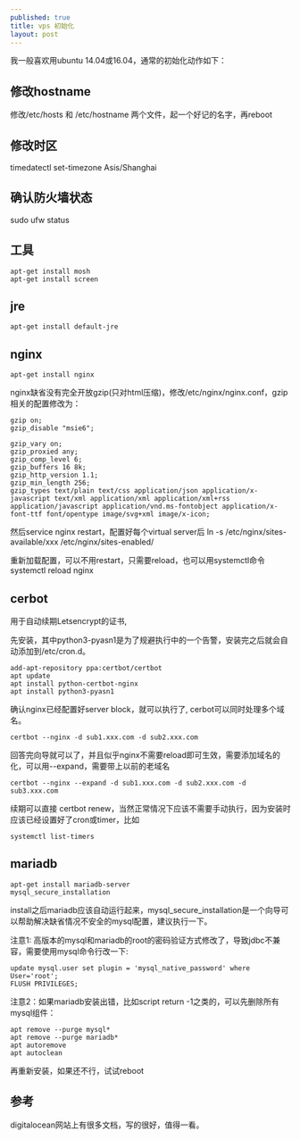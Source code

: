 ```yaml
---
published: true
title: vps 初始化
layout: post
---
```


我一般喜欢用ubuntu 14.04或16.04，通常的初始化动作如下：

## 修改hostname
修改/etc/hosts 和 /etc/hostname 两个文件，起一个好记的名字，再reboot

## 修改时区
timedatectl set-timezone Asis/Shanghai

## 确认防火墙状态

sudo ufw status

## 工具

```
apt-get install mosh
apt-get install screen
```

## jre

```
apt-get install default-jre
```

## nginx

```
apt-get install nginx
```

nginx缺省没有完全开放gzip(只对html压缩)，修改/etc/nginx/nginx.conf，gzip相关的配置修改为：

```
gzip on;
gzip_disable "msie6";

gzip_vary on;
gzip_proxied any;
gzip_comp_level 6;
gzip_buffers 16 8k;
gzip_http_version 1.1;
gzip_min_length 256;
gzip_types text/plain text/css application/json application/x-javascript text/xml application/xml application/xml+rss application/javascript application/vnd.ms-fontobject application/x-font-ttf font/opentype image/svg+xml image/x-icon;
```

然后service nginx restart，配置好每个virtual server后
ln -s /etc/nginx/sites-available/xxx /etc/nginx/sites-enabled/

重新加载配置，可以不用restart，只需要reload，也可以用systemctl命令
systemctl reload nginx

## cerbot
用于自动续期Letsencrypt的证书, 

先安装，其中python3-pyasn1是为了规避执行中的一个告警，安装完之后就会自动添加到/etc/cron.d。

```
add-apt-repository ppa:certbot/certbot
apt update
apt install python-certbot-nginx
apt install python3-pyasn1
```

确认nginx已经配置好server block，就可以执行了, cerbot可以同时处理多个域名。

```
certbot --nginx -d sub1.xxx.com -d sub2.xxx.com
```

回答完向导就可以了，并且似乎nginx不需要reload即可生效，需要添加域名的化，可以用--expand，需要带上以前的老域名
```
certbot --nginx --expand -d sub1.xxx.com -d sub2.xxx.com -d sub3.xxx.com
```

续期可以直接 certbot renew，当然正常情况下应该不需要手动执行，因为安装时应该已经设置好了cron或timer，比如

```
systemctl list-timers
```

## mariadb

```
apt-get install mariadb-server
mysql_secure_installation
```

install之后mariadb应该自动运行起来，mysql_secure_installation是一个向导可以帮助解决缺省情况不安全的mysql配置，建议执行一下。

注意1: 高版本的mysql和mariadb的root的密码验证方式修改了，导致jdbc不兼容，需要使用mysql命令行改一下:

```
update mysql.user set plugin = 'mysql_native_password' where User='root';
FLUSH PRIVILEGES;
```

注意2：如果mariadb安装出错，比如script return -1之类的，可以先删除所有mysql组件：

```
apt remove --purge mysql*
apt remove --purge mariadb*
apt autoremove
apt autoclean
```
再重新安装，如果还不行，试试reboot

## 参考
digitalocean网站上有很多文档，写的很好，值得一看。